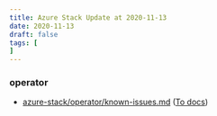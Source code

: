 ```yaml
---
title: Azure Stack Update at 2020-11-13
date: 2020-11-13
draft: false
tags: [
]
---
```


### operator
- [azure-stack/operator/known-issues.md](https://github.com/MicrosoftDocs/azure-stack-docs/compare/282fa64..779f490#diff-cb06cf349d7c5acaddcca900d95b98b309283d56f1ec4f41df6a6a5f2bf3a79c) ([To docs](https://docs.microsoft.com/en-us/azure-stack/operator/known-issues?WT.mc_id=AZ-MVP-5003408))
    
